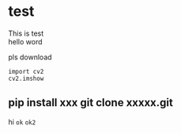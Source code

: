 # test
This is test <br/>
hello word

pls download <br/>
```
import cv2
cv2.imshow
```
pip install xxx
git clone xxxxx.git
---

hi `ok` `ok2`
